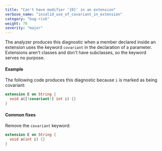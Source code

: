 ```yaml
---
title: "Can't have modifier '{0}' in an extension"
verbose_name: "invalid_use_of_covariant_in_extension"
category: "bug-risk"
weight: 70
severity: "major"
---
```

The analyzer produces this diagnostic when a member declared inside an
extension uses the keyword `covariant` in the declaration of a parameter.
Extensions aren't classes and don't have subclasses, so the keyword serves
no purpose.

#### Example

The following code produces this diagnostic because `i` is marked as being
covariant:

```dart
extension E on String {
  void a([!covariant!] int i) {}
}
```

#### Common fixes

Remove the `covariant` keyword:

```dart
extension E on String {
  void a(int i) {}
}
```
